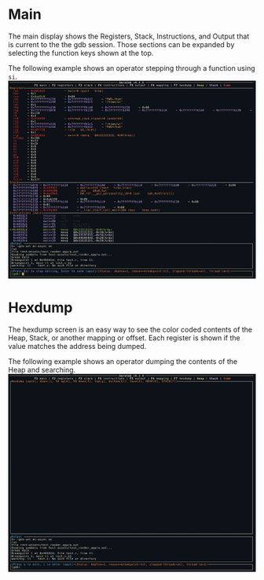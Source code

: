 # Main
The main display shows the Registers, Stack, Instructions, and Output that is current to the the gdb session.
Those sections can be expanded by selecting the function keys shown at the top.

The following example shows an operator stepping through a function using `si`.
![main](./main_section.gif)

# Hexdump
The hexdump screen is an easy way to see the color coded contents of the Heap, Stack, or another mapping or offset.
Each register is shown if the value matches the address being dumped.

The following example shows an operator dumping the contents of the Heap and searching.
![hexdump](./hexdump_section.gif)
